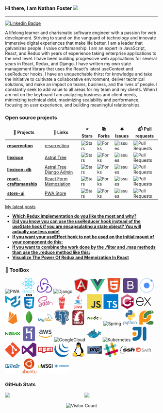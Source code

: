 ### Hi there, I am Nathan Foster <img src="https://diginess.ca/content/uploads/2020/02/waving_hand_sign_1024.gif" width="30px" />
---
[![Linkedin Badge](https://img.shields.io/badge/-Nathan_Foster-blue?style=flat-square&logo=Linkedin&logoColor=white&link=https://www.linkedin.com/in/nathanhfoster/)](https://www.linkedin.com/in/nathanhfoster/)
<p>A lifelong learner and charismatic software engineer with a passion for web development. Striving to
stand on the vanguard of technology and innovate immersive digital experiences that make life
better. I am a leader that galvanizes people. I value craftsmanship. I am an expert in JavaScript,
React, and Redux with years of experience taking enterprise applications to the next level. I have
been building progressive web applications for several years in React, Redux, and Django. I have
written my own state management library that uses the React's latest useContext and useReducer
hooks. I have an unquenchable thirst for knowledge and take the initiative to cultivate a
collaborative environment, deliver technical solutions, and make an impact on teams, business, and
the lives of people. I constantly seek to add value to all areas for my team and my clients. When I
am not on the keyboard I am analyzing business and client needs, minimizing technical debt,
maximizing scalability and performance, focusing on user experience, and building meaningful
relationships.</p>
<h3>Open source projects</h3>
<table>
  <thead align="center">
    <tr border: none;>
      <td><b>🎁 Projects</b></td>
      <td><b>🔗 Links</b></td>
      <td><b>⭐ Stars</b></td>
      <td><b>📚 Forks</b></td>
      <td><b>🛎 Issues</b></td>
      <td><b>📬 Pull requests</b></td>
    </tr>
  </thead>
  <tbody>
    <tr>
      <td><a href="https://github.com/strap8/resurrection" target="_blank"><b>resurrection</b></a></td>
      <td><a href="https://www.npmjs.com/package/resurrection" target="_blank">resurrection</a></td>
      <td><img alt="Stars" src="https://img.shields.io/github/stars/strap8/resurrection?style=flat-square&labelColor=343b41"/></td>
      <td><img alt="Forks" src="https://img.shields.io/github/forks/strap8/resurrection?style=flat-square&labelColor=343b41"/></td>
      <td><img alt="Issues" src="https://img.shields.io/github/issues/strap8/resurrection?style=flat-square&labelColor=343b41"/></td>
      <td><img alt="Pull Requests" src="https://img.shields.io/github/issues-pr/strap8/resurrection?style=flat-square&labelColor=343b41"/></td>
    </tr>
    <tr>
        <td><a href="https://github.com/strap8/llexicon" target="_blank"><b>llexicon</b></a></td>
        <td><a href="https://www.astraltree.com" target="_blank">Astral Tree</a></td>
        <td><img alt="Stars" src="https://img.shields.io/github/stars/strap8/llexicon?style=flat-square&labelColor=343b41"/></td>
        <td><img alt="Forks" src="https://img.shields.io/github/forks/strap8/llexicon?style=flat-square&labelColor=343b41"/></td>
        <td><img alt="Issues" src="https://img.shields.io/github/issues/strap8/llexicon?style=flat-square&labelColor=343b41"/></td>
        <td><img alt="Pull Requests" src="https://img.shields.io/github/issues-pr/strap8/llexicon?style=flat-square&labelColor=343b41"/></td>
    </tr>
    <tr>
        <td><a href="https://github.com/strap8/llexicon-db" target="_blank"><b>llexicon-db</b></a></td>
        <td><a href="https://astraltree-db.herokuapp.com" target="_blank">Astral Tree Django Admin</a></td>
        <td><img alt="Stars" src="https://img.shields.io/github/stars/strap8/llexicon-db?style=flat-square&labelColor=343b41"/></td>
        <td><img alt="Forks" src="https://img.shields.io/github/forks/strap8/llexicon-db?style=flat-square&labelColor=343b41"/></td>
        <td><img alt="Issues" src="https://img.shields.io/github/issues/strap8/llexicon-db?style=flat-square&labelColor=343b41"/></td>
        <td><img alt="Pull Requests" src="https://img.shields.io/github/issues-pr/strap8/llexicon-db?style=flat-square&labelColor=343b41"/></td>
    </tr>
    <tr>
        <td><a href="https://github.com/strap8/react-craftsmanship" target="_blank"><b>react-craftsmanship</b></a></td>
        <td><a href="https://react-craftsmanship.herokuapp.com/" target="_blank">React Form Memoziation</a></td>
        <td><img alt="Stars" src="https://img.shields.io/github/stars/strap8/react-craftsmanship?style=flat-square&labelColor=343b41"/></td>
        <td><img alt="Forks" src="https://img.shields.io/github/forks/strap8/react-craftsmanship?style=flat-square&labelColor=343b41"/></td>
        <td><img alt="Issues" src="https://img.shields.io/github/issues/strap8/react-craftsmanship?style=flat-square&labelColor=343b41"/></td>
        <td><img alt="Pull Requests" src="https://img.shields.io/github/issues-pr/strap8/react-craftsmanship?style=flat-square&labelColor=343b41"/></td>
    </tr>
    <tr>
        <td><a href="https://github.com/mattruddy/store-ui" target="_blank"><b>store-ui</b></a></td>
        <td><a href="https://progressiveapp.store/" target="_blank">PWA Store</a></td>
        <td><img alt="Stars" src="https://img.shields.io/github/stars/mattruddy/store-ui?style=flat-square&labelColor=343b41"/></td>
        <td><img alt="Forks" src="https://img.shields.io/github/forks/mattruddy/store-ui?style=flat-square&labelColor=343b41"/></td>
        <td><img alt="Issues" src="https://img.shields.io/github/issues/mattruddy/store-ui?style=flat-square&labelColor=343b41"/></td>
        <td><img alt="Pull Requests" src="https://img.shields.io/github/issues-pr/mattruddy/store-ui?style=flat-square&labelColor=343b41"/></td>
    </tr>
  </tbody>
</table>

<a href="https://www.linkedin.com/in/nathanhfoster/detail/recent-activity/shares/" target="_blank">My latest posts</a>
<ul>
  <li><a href="https://www.linkedin.com/feed/update/urn:li:activity:6762056610488692736/"><b>Which Redux implementation do you like the most and why?</b></a></li>
  <li><a href="https://www.linkedin.com/feed/update/urn:li:activity:6716822948331831296/"><b>Did you know you can use the useReducer hook instead of the useState hook if you are encapsulating a state object? You will actually use less code!</b></a></li>
  <li><a href="https://www.linkedin.com/feed/update/urn:li:activity:6709485304178454528/"><b>If you want your useEffect hook to not be used on the initial mount of your component do this:</b></a></li>
  <li><a href="https://www.linkedin.com/feed/update/urn:li:activity:6712396337343815680/"><b>If you want to combine the work done by the .filter and .map methods than use the .reduce method like this:</b></a></li>
  <li><a href="https://www.linkedin.com/posts/nathanhfoster_visualize-the-power-of-redux-and-memoizationi-activity-6712084790641852416-fm08"><b>Visualize The Power Of Redux and Memoization In React</b></a></li>
</ul>

<h3>🧰 ToolBox</h3>
<p align="left">
<img src="https://user-images.githubusercontent.com/3104648/28351989-7f68389e-6c4b-11e7-9bf2-e9fcd4977e7a.png" alt="PWA" width="auto" height="50" />
<img src="https://raw.githubusercontent.com/devicons/devicon/master/icons/react/react-original-wordmark.svg" alt="React" width="50" height="50" />
<img
  src="https://github.com/devicons/devicon/blob/master/icons/redux/redux-original.svg"
  alt="Redux"
  width="50"
  height="50"
/>
<img
  src="https://static.djangoproject.com/img/logos/django-logo-negative.svg"
  alt="Django"
  height="50"
  width="auto"
/>
<img src="https://raw.githubusercontent.com/devicons/devicon/master/icons/angularjs/angularjs-original.svg" alt="AngularJs" width="50" height="50" />
<img src="https://raw.githubusercontent.com/devicons/devicon/master/icons/vuejs/vuejs-original.svg" alt="Vue" width="50" height="50" />
<img
  src="https://github.com/devicons/devicon/blob/master/icons/html5/html5-original.svg"
  alt="HTML5 logo"
  width="50"
  height="50"
/>
<img src="https://raw.githubusercontent.com/devicons/devicon/master/icons/bootstrap/bootstrap-plain.svg" alt="Bootstrap" width="50" height="50" />
<img src="https://github.com/devicons/devicon/blob/master/icons/ionic/ionic-original.svg" alt="Ionic" width="50" height="50" />
<img src="https://github.com/devicons/devicon/blob/master/icons/materialui/materialui-original.svg" alt="Materialui" width="50" height="50" />
<img src="https://raw.githubusercontent.com/devicons/devicon/master/icons/css3/css3-original-wordmark.svg" alt="CSS3" width="50" height="50" />
<img src="https://github.com/devicons/devicon/blob/master/icons/sass/sass-original.svg" alt="Sass" width="50" height="50" />
<img src="https://raw.githubusercontent.com/devicons/devicon/master/icons/gulp/gulp-plain.svg" alt="Gulp" width="50" height="50" />
<img src="https://raw.githubusercontent.com/devicons/devicon/master/icons/java/java-original-wordmark.svg" alt="Java" width="50" height="50" />
<img src="https://raw.githubusercontent.com/devicons/devicon/master/icons/javascript/javascript-original.svg" alt="JavaScript" width="50" height="50" />
<img src="https://raw.githubusercontent.com/devicons/devicon/master/icons/typescript/typescript-original.svg" alt="TypeScript" width="50" height="50" />
<img src="https://github.com/devicons/devicon/blob/master/icons/cplusplus/cplusplus-original.svg" alt="Cplusplus" width="50" height="50" />
<img
  src="https://github.com/devicons/devicon/blob/master/icons/express/express-original.svg"
  alt="Express"
  width="50"
  height="50"
/>
<img src="https://github.com/devicons/devicon/blob/master/icons/firebase/firebase-plain.svg" alt="Firebase" width="50" height="50" />
<img src="https://raw.githubusercontent.com/devicons/devicon/master/icons/mongodb/mongodb-original.svg" alt="MongoDB" width="50" height="50" />
<img src="https://raw.githubusercontent.com/devicons/devicon/master/icons/mysql/mysql-original-wordmark.svg" alt="MySQL" width="50" height="50" />
<img
  src="https://github.com/devicons/devicon/blob/master/icons/postgresql/postgresql-original.svg"
  alt="PostGreSQL logo"
  width="50"
  height="50"
/>
<img src="https://github.com/devicons/devicon/blob/master/icons/rails/rails-original-wordmark.svg" alt="Rails" width="50" height="50" />
<img src="https://raw.githubusercontent.com/devicons/devicon/master/icons/nodejs/nodejs-original-wordmark.svg" alt="NodeJS" width="50" height="50" />
<img src="https://www.vectorlogo.zone/logos/springio/springio-icon.svg" alt="Spring" width="50" height="50" />
<img src="https://raw.githubusercontent.com/devicons/devicon/master/icons/python/python-original-wordmark.svg" alt="Python" width="50" height="50" />
<img src="https://github.com/devicons/devicon/blob/master/icons/pycharm/pycharm-original.svg" alt="Pycharm" width="50" height="50" />
<img src="https://raw.githubusercontent.com/devicons/devicon/master/icons/nginx/nginx-original.svg" alt="Nginx" width="50" height="50" />
<img src="https://raw.githubusercontent.com/devicons/devicon/master/icons/heroku/heroku-plain.svg" alt="Heroku" width="50" height="50" />
<img src="https://raw.githubusercontent.com/github/explore/80688e429a7d4ef2fca1e82350fe8e3517d3494d/topics/aws/aws.png" alt="AWS" width="50" height="50" />
<img src="https://www.vectorlogo.zone/logos/google_cloud/google_cloud-icon.svg" alt="GoogleCloud" width="50" height="50" />
<img src="https://raw.githubusercontent.com/devicons/devicon/master/icons/docker/docker-original.svg" alt="Docker" width="50" height="50" />
<img src="https://www.vectorlogo.zone/logos/kubernetes/kubernetes-icon.svg" alt="Kubernetes" width="50" height="50" />
<img src="https://github.com/devicons/devicon/blob/master/icons/intellij/intellij-original.svg" alt="Intellij" width="50" height="50" />
<img
  src="https://github.com/devicons/devicon/blob/master/icons/git/git-original.svg"
  alt="Git logo"
  width="50"
  height="50"
/>
<img
  src="https://github.com/devicons/devicon/blob/master/icons/visualstudio/visualstudio-plain.svg"
  alt="VSCode"
  width="50"
  height="50"
/>
<img
  src="https://github.com/devicons/devicon/blob/master/icons/npm/npm-original-wordmark.svg"
  alt="Node Package Manager"
  width="50"
  height="50"
/>
<img
  src="https://github.com/devicons/devicon/blob/master/icons/jquery/jquery-original.svg"
  alt="Jquery"
  width="50"
  height="50"
/>
<img src="https://github.com/devicons/devicon/blob/master/icons/linux/linux-original.svg" alt="Linux" width="50" height="50" />
<img src="https://github.com/devicons/devicon/blob/master/icons/php/php-original.svg" alt="PhP" width="50" height="50" />
<img src="https://github.com/devicons/devicon/blob/master/icons/slack/slack-original.svg" alt="Slack" width="50" height="50" />
<img src="https://github.com/devicons/devicon/blob/master/icons/ssh/ssh-original-wordmark.svg" alt="SSH" width="50" height="50" />
<img src="https://github.com/devicons/devicon/blob/master/icons/swift/swift-original-wordmark.svg" alt="Swift" width="50" height="50" />
<img src="https://github.com/devicons/devicon/blob/master/icons/trello/trello-plain-wordmark.svg" alt="Trello" width="50" height="50" />
<img src="https://github.com/devicons/devicon/blob/master/icons/ubuntu/ubuntu-plain-wordmark.svg" alt="Ubuntu" width="50" height="50" />
<img src="https://github.com/devicons/devicon/blob/master/icons/uwsgi/uwsgi-original.svg" alt="uWsgi" width="50" height="50" />
<img src="https://github.com/devicons/devicon/blob/master/icons/webpack/webpack-original-wordmark.svg" alt="Webpack" width="50" height="50" />
</p>
<h3>GitHub Stats</h3>
<img  src="https://github-readme-stats.vercel.app/api?username=strap8&show_icons=true&hide_border=true&theme=dark" width="48%" align="right" >
<img  src="https://github-readme-streak-stats.herokuapp.com/?user=jatin2003&theme=dark" width="48%" >
<p align="center"> 
  <img src="https://profile-counter.glitch.me/strap8/count.svg" alt="Visitor Count" align="center" />
</p>
